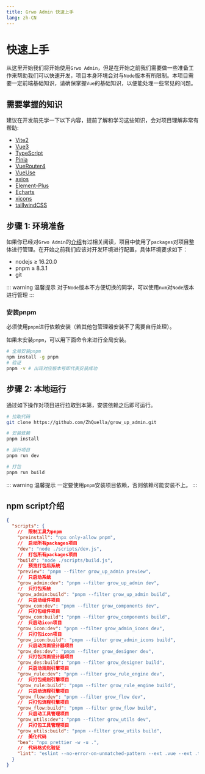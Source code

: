```yaml
---
title: Grwo Admin 快速上手
lang: zh-CN
---
```


# 快速上手

从这里开始我们将开始使用`Grwo Admin`，但是在开始之前我们需要做一些准备工作来帮助我们可以快速开发，项目本身环境会对与`Node`版本有所限制。本项目需要一定前端基础知识，请确保掌握`Vue`的基础知识，以便能处理一些常见的问题。

## 需要掌握的知识

建议在开发前先学一下以下内容，提前了解和学习这些知识，会对项目理解非常有帮助:

- [Vite2](https://cn.vitejs.dev/)
- [Vue3](https://cn.vuejs.org/)
- [TypeScript](https://www.typescriptlang.org/)
- [Pinia](https://pinia.vuejs.org/zh/)
- [VueRouter4](https://router.vuejs.org/zh/)
- [VueUse](https://vueuse.org/)
- [axios](http://axios-js.com/)
- [Element-Plus](https://element-plus.gitee.io/zh-CN/)
- [Echarts](https://echarts.apache.org/zh/index.html)
- [xicons](https://xicons.org/#/)
- [taillwindCSS](https://tailwindcss.com/)

## 步骤 1: 环境准备

如果你已经对`Grwo Admin`的[介绍](/guide/)有过相关阅读，项目中使用了`packages`对项目整体进行管理。在开始之前我们应该对开发环境进行配置，具体环境要求如下：

- nodejs ≥ 16.20.0
- pnpm ≥ 8.3.1
- git 

::: warning 温馨提示
对于`Node`版本不方便切换的同学，可以使用`nvm`对`Node`版本进行管理
:::

### 安装pnpm

必须使用`pnpm`进行依赖安装（若其他包管理器安装不了需要自行处理）。

如果未安装`pnpm`，可以用下面命令来进行全局安装。

```sh
# 全局安装pnpm
npm install -g pnpm
# 验证
pnpm -v # 出现对应版本号即代表安装成功
```

## 步骤 2: 本地运行

通过如下操作对项目进行拉取到本第，安装依赖之后即可运行。

```sh
# 拉取代码
git clone https://github.com/ZhQuella/grow_up_admin.git

# 安装依赖
pnpm install

# 运行项目
pnpm run dev

# 打包
pnpm run build
```

::: warning 温馨提示
一定要使用`pnpm`安装项目依赖，否则依赖可能安装不上。
:::

## npm script介绍

```json
{
  "scripts": {
    //  限制工具为pnpm
    "preinstall": "npx only-allow pnpm",
    //  启动所有packages项目
    "dev": "node ./scripts/dev.js",
    //  打包所有packages项目
    "build": "node ./scripts/build.js",
    //  预览打包后系统
    "preview": "pnpm --filter grow_up_admin preview",
    //  只启动系统
    "grow_admin:dev": "pnpm --filter grow_up_admin dev",
    //  只打包系统
    "grow_admin:build": "pnpm --filter grow_up_admin build",
    //  只启动组件项目
    "grow_com:dev": "pnpm --filter grow_components dev",
    //  只打包组件项目
    "grow_com:build": "pnpm --filter grow_components build",
    //  只启动icon项目
    "grow_icon:dev": "pnpm --filter grow_admin_icons dev",
    //  只打包icon项目
    "grow_icon:build": "pnpm --filter grow_admin_icons build",
    //  只启动页面设计器项目
    "grow_des:dev": "pnpm --filter grow_designer dev",
    //  只打包页面设计器项目
    "grow_des:build": "pnpm --filter grow_designer build",
    //  只启动规则引擎项目
    "grow_rule:dev": "pnpm --filter grow_rule_engine dev",
    //  只打包规则引擎项目
    "grow_rule:build": "pnpm --filter grow_rule_engine build",
    //  只启动流程引擎项目
    "grow_flow:dev": "pnpm --filter grow_flow dev",
    //  只打包流程引擎项目
    "grow_flow:build": "pnpm --filter grow_flow build",
    //  只启动工具管理项目
    "grow_utils:dev": "pnpm --filter grow_utils dev",
    //  只打包工具管理项目
    "grow_utils:build": "pnpm --filter grow_utils build",
    //  美化代码
    "bea": "npx prettier -w -u .",
    //  代码格式化验证
    "lint": "eslint --no-error-on-unmatched-pattern --ext .vue --ext .ts --ext .tsx packages/**/ --fix"
  }
}
```
